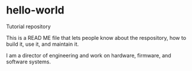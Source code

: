 # hello-world
Tutorial repository

This is a READ ME file that lets people know about the respository, how to build it, use it, and maintain it.

I am a director of engineering and work on hardware, firmware, and software systems.
